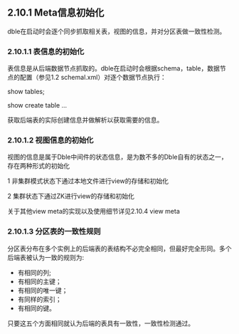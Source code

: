## 2.10.1 Meta信息初始化
dble在启动时会逐个同步抓取相关表，视图的信息，并对分区表做一致性检测。  

### 2.10.1.1  表信息的初始化
表信息是从后端数据节点抓取的。dble在启动时会根据schema，table，数据节点的配置（参见1.2 schemal.xml）对逐个数据节点执行：  

show tables;  

show create table ...  

获取后端表的实际创建信息并做解析以获取需要的信息。  

### 2.10.1.2  视图信息的初始化  
视图的信息是属于Dble中间件的状态信息，是为数不多的Dble自有的状态之一，存在两种形式的初始化  

1 非集群模式状态下通过本地文件进行view的存储和初始化  

2 集群状态下通过ZK进行view的存储和初始化  

关于其他view meta的实现以及使用细节详见2.10.4 view meta  

### 2.10.1.3  分区表的一致性规则  
分区表分布在多个实例上的后端表的表结构不必完全相同，但最好完全形同。多个后端表被认为一致的规则为:  

+ 有相同的列;  
+ 有相同的主键；
+ 有相同的唯一键；
+ 有同样的索引；
+ 有相同的键。   

只要这五个方面相同就认为后端的表具有一致性，一致性检测通过。